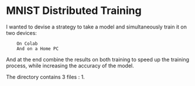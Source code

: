 # MNIST Distributed Training 

I wanted to devise a strategy to take a model and simultaneously train it on two devices: 

        On Colab
        And on a Home PC


And at the end combine the results on both training to speed up the training process, while increasing the accuracy of the model. 


The directory contains 3 files : 
        1. 